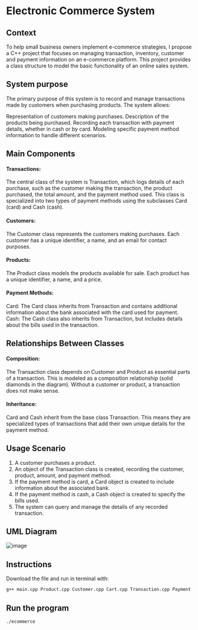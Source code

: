 # Electronic Commerce System

## Context
To help small business owners implement e-commerce strategies, I propose a C++ project that focuses on managing transaction, inventory, customer and payment information on an e-commerce platform. This project provides a class structure to model the basic functionality of an online sales system. 

## System purpose
The primary purpose of this system is to record and manage transactions made by customers when purchasing products. The system allows:

Representation of customers making purchases.
Description of the products being purchased.
Recording each transaction with payment details, whether in cash or by card.
Modeling specific payment method information to handle different scenarios.

## Main Components
#### Transactions: 
The central class of the system is Transaction, which logs details of each purchase, such as the customer making the transaction, the product purchased, the total amount, and the payment method used.
This class is specialized into two types of payment methods using the subclasses Card (card) and Cash (cash).
#### Customers:
The Customer class represents the customers making purchases. Each customer has a unique identifier, a name, and an email for contact purposes.
#### Products:
The Product class models the products available for sale. Each product has a unique identifier, a name, and a price.
#### Payment Methods:
Card: The Card class inherits from Transaction and contains additional information about the bank associated with the card used for payment.
Cash: The Cash class also inherits from Transaction, but includes details about the bills used in the transaction.

## Relationships Between Classes
#### Composition:
The Transaction class depends on Customer and Product as essential parts of a transaction. This is modeled as a composition relationship (solid diamonds in the diagram).
Without a customer or product, a transaction does not make sense.
#### Inheritance:
Card and Cash inherit from the base class Transaction. This means they are specialized types of transactions that add their own unique details for the payment method.

## Usage Scenario
1. A customer purchases a product.
2. An object of the Transaction class is created, recording the customer, product, amount, and payment method.
3. If the payment method is card, a Card object is created to include information about the associated bank.
4. If the payment method is cash, a Cash object is created to specify the bills used.
5. The system can query and manage the details of any recorded transaction.

## UML Diagram
![image](https://github.com/user-attachments/assets/6c216f84-be1f-4e9d-a291-4eda0ae851fc)

## Instructions
Download the file and run in terminal with:
```bash
g++ main.cpp Product.cpp Customer.cpp Cart.cpp Transaction.cpp Payment.cpp 
```
## Run the program
```bash
./ecommerce
```
